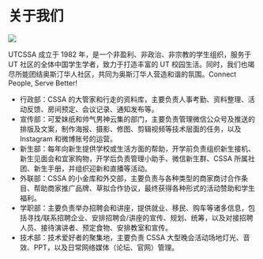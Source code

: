 # 关于我们

![](~@source/images/utcssa.jpg)

UTCSSA 成立于 1982 年，是一个非盈利、非政治、非宗教的学生组织，服务于 UT 社区的全体中国学生学者，致力于打造丰富的 UT 校园生活。同时，我们也竭尽所能团结奥斯汀华人社区，共同为奥斯汀华人营造和谐的氛围。Connect People, Serve Better!

- 行政部：CSSA 的大管家和行走的资料库，主要负责人事考勤、资料整理、活动反馈、房间预定、会议记录、通知发布等。
- 宣传部：可爱妹纸和帅气男神云集的部门，主要负责管理微信公众号及推送的排版及文案，制作海报、摄影、修图、剪辑视频等技术层面的任务，以及 Instagram 和微博账号的运营。
- 新生部：每年向新生提供学校或生活方面的帮助，开学前负责组织新生接机、 新生见面会和宜家购物，开学后负责管理小助手、微信新生群、CSSA 所属社团、新生手册，并组织迎新和直播等活动。
- 外联部：CSSA 的小金库和外交部，主要负责与各种类型的商家商讨合作条目、帮助商家推广品牌、草拟合作协议，最终获得各种形式的活动赞助和学生福利。
- 学职部：主要负责举办招聘会和讲座，提供就业、移民、购车等诸多信息，包括寻找/联系招聘企业、安排招聘会/讲座的宣传、规划、统筹，以及对接招聘人员、接待演讲者、预定食物、安排教室和宣传。
- 技术部：技术爱好者的聚集地，主要负责 CSSA 大型晚会活动场地灯光、音效、PPT，以及日常网络媒体（论坛、官网）管理。
